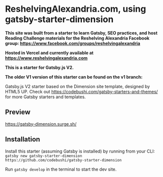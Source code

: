 # ReshelvingAlexandria.com, using gatsby-starter-dimension

**This site was built from a starter to learn Gatsby, SEO practices, and host Reading Challenge materials for the Reshelving Alexandria Facebook group: https://www.facebook.com/groups/reshelvingalexandria**

**Hosted in Vercel and currently available at https://www.reshelvingalexandria.com**

**This is a starter for Gatsby.js V2.**

**The older V1 version of this starter can be found on the v1 branch:**

Gatsby.js V2 starter based on the Dimension site template, designed by HTML5 UP. Check out https://codebushi.com/gatsby-starters-and-themes/ for more Gatsby starters and templates.

## Preview

https://gatsby-dimension.surge.sh/

## Installation

Install this starter (assuming Gatsby is installed) by running from your CLI:
<br/>
`gatsby new gatsby-starter-dimension https://github.com/codebushi/gatsby-starter-dimension`

Run `gatsby develop` in the terminal to start the dev site.
